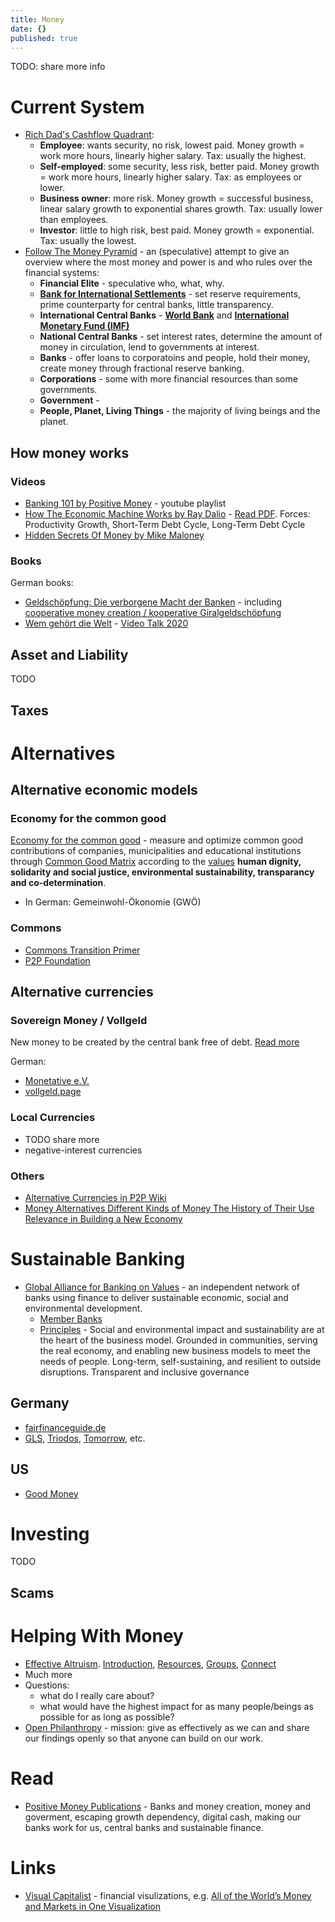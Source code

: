 ```yaml
---
title: Money
date: {}
published: true
---
```


TODO: share more info

# Current System

* [Rich Dad's Cashflow Quadrant](https://www.richdad.com/cashflow-quadrant):
  * **Employee**: wants security, no risk, lowest paid. Money growth = work more hours, linearly higher salary. Tax: usually the highest.
  * **Self-employed**: some security, less risk, better paid. Money growth = work more hours, linearly higher salary. Tax: as employees or lower.
  * **Business owner**: more risk. Money growth = successful business, linear salary growth to exponential shares growth. Tax: usually lower than employees.
  * **Investor**: little to high risk, best paid. Money growth = exponential. Tax: usually the lowest.
* [Follow The Money Pyramid](http://www.thrivemovement.com/followthemoneypyramid) - an (speculative) attempt to give an overview where the most money and power is and who rules over the financial systems:
  * **Financial Elite** - speculative who, what, why.
  * [**Bank for International Settlements**](https://en.wikipedia.org/wiki/Bank_for_International_Settlements) - set reserve requirements, prime counterparty for central banks, little transparency.
  * **International Central Banks** - [**World Bank**](https://en.wikipedia.org/wiki/World_Bank) and [**International Monetary Fund (IMF)**](https://en.wikipedia.org/wiki/International_Monetary_Fund)
  * **National Central Banks** - set interest rates, determine the amount of money in circulation, lend to governments at interest.
  * **Banks** - offer loans to corporatoins and people, hold their money, create money through fractional reserve banking.
  * **Corporations** - some with more financial resources than some governments.
  * **Government** - 
  * **People, Planet, Living Things** - the majority of living beings and the planet.

## How money works

### Videos

* [Banking 101 by Positive Money](https://www.youtube.com/playlist?list=PLyl80QTKi0gPBcb32paMvXxcq7UUeJskV) - youtube playlist
* [How The Economic Machine Works by Ray Dalio](https://www.youtube.com/watch?v=PHe0bXAIuk0) - [Read PDF](https://www.valuewalk.com/wp-content/uploads/2014/10/ray_dalio__how_the_economic_machine_works__leveragings_and_deleveragings.pdf). Forces: Productivity Growth, Short-Term Debt Cycle, Long-Term Debt Cycle
* [Hidden Secrets Of Money by Mike Maloney](https://invidio.us/playlist?list=PLE88E9ICdipidHkTehs1VbFzgwrq1jkUJ)

### Books

German books:

* [Geldschöpfung: Die verborgene Macht der Banken](https://www.buch7.de/produkt/geldschoepfung-die-verborgene-macht-der-banken-horst-seiffert/1024003821) - including [cooperative money creation / kooperative Giralgeldschöpfung](http://www.horstseiffert.de/tefg/images/dokumente/kooperative-Geldschoepfung.pdf)
* [Wem gehört die Welt](https://www.buch7.de/produkt/wem-gehoert-die-welt-hans-juergen-jakobs/1026823666) - [Video Talk 2020](https://invidio.us/watch?v=RneA654RJKI)

## Asset and Liability

TODO

## Taxes

# Alternatives

## Alternative economic models

### Economy for the common good

[Economy for the common good](https://www.ecogood.org/) - measure and optimize common good contributions of companies, municipalities and educational institutions through [Common Good Matrix](https://www.ecogood.org/apply-ecg/common-good-matrix/) according to the [values](https://www.ecogood.org/what-is-ecg/vision-and-values/) **human dignity, solidarity and social justice, environmental sustainability, transparancy and co-determination**.
  * In German: Gemeinwohl-Ökonomie (GWÖ)

### Commons

* [Commons Transition Primer](https://primer.commonstransition.org/)
* [P2P Foundation](https://p2pfoundation.net/)

## Alternative currencies

### Sovereign Money / Vollgeld

New money to be created by the central bank free of debt. [Read more](https://positivemoney.org/what-we-do/sovereign-money/)

German:
* [Monetative e.V.](https://monetative.de/)
* [vollgeld.page](https://vollgeld.page/)

### Local Currencies

* TODO share more
* negative-interest currencies

### Others

* [Alternative Currencies in P2P Wiki](https://wiki.p2pfoundation.net/Alternative_Currencies)
* [Money Alternatives Different Kinds of Money The History of Their Use Relevance in Building a New Economy](https://www.academia.edu/43088579/Money_Alternatives_Different_Kinds_of_Money_The_History_of_Their_Use_Relevance_in_Building_a_New_Economy)


# Sustainable Banking

* [Global Alliance for Banking on Values](http://www.gabv.org/) - an independent network of banks using finance to deliver sustainable economic, social and environmental development.
  * [Member Banks](http://www.gabv.org/the-community/members/banks)
  * [Principles](http://www.gabv.org/about-us/our-principles) - Social and environmental impact and sustainability are at the heart of the business model. Grounded in communities, serving the real economy, and enabling new business models to meet the needs of people. Long-term, self-sustaining, and resilient to outside disruptions. Transparent and inclusive governance

## Germany
* [fairfinanceguide.de](https://www.fairfinanceguide.de/ffg-d/)
* [GLS](http://gls.de/), [Triodos](http://triodos.de/), [Tomorrow](https://www.tomorrow.one/), etc.

## US
* [Good Money](https://www.goodmoney.com/)

# Investing

TODO

## Scams

# Helping With Money

* [Effective Altruism](https://www.effectivealtruism.org/). [Introduction](https://www.effectivealtruism.org/articles/introduction-to-effective-altruism/), [Resources](https://www.effectivealtruism.org/resources/), [Groups](https://eahub.org/groups/), [Connect](https://resources.eahub.org/learn/connect/)
* Much more
* Questions:
  * what do I really care about?
  * what would have the highest impact for as many people/beings as possible for as long as possible?
* [Open Philanthropy](https://www.openphilanthropy.org/) - mission: give as effectively as we can and share our findings openly so that anyone can build on our work.

# Read

* [Positive Money Publications](https://positivemoney.org/publications/) - Banks and money creation, money and goverment, escaping growth dependency, digital cash, making our banks work for us, central banks and sustainable finance.

# Links

* [Visual Capitalist](https://money.visualcapitalist.com/) - financial visulizations, e.g. [All of the World’s Money and Markets in One Visualization](https://www.visualcapitalist.com/all-of-the-worlds-money-and-markets-in-one-visualization-2020/)
